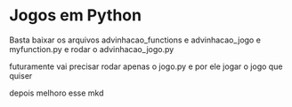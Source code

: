# Jogos em Python

Basta baixar os arquivos advinhacao_functions e advinhacao_jogo e myfunction.py e rodar o advinhacao_jogo.py

futuramente vai precisar rodar apenas o jogo.py e por ele jogar o jogo que quiser

depois melhoro esse mkd